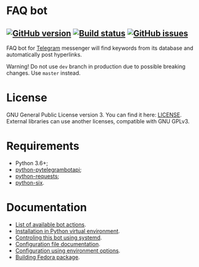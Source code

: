 # FAQ bot

[![GitHub version](https://badge.fury.io/gh/xvitaly%2Ffaqbot.svg)](https://github.com/xvitaly/faqbot/releases)
[![Build status](https://travis-ci.org/xvitaly/faqbot.svg?branch=master)](https://travis-ci.org/xvitaly/faqbot)
[![GitHub issues](https://img.shields.io/github/issues/xvitaly/faqbot.svg?label=issues&maxAge=60)](https://github.com/xvitaly/faqbot/issues)
---

FAQ bot for [Telegram](https://telegram.org/) messenger will find keywords from its database and automatically post hyperlinks.

Warning! Do not use `dev` branch in production due to possible breaking changes. Use `master` instead.

# License
GNU General Public License version 3. You can find it here: [LICENSE](LICENSE). External libraries can use another licenses, compatible with GNU GPLv3.

# Requirements
 * Python 3.6+;
 * [python-pytelegrambotapi](https://github.com/eternnoir/pyTelegramBotAPI);
 * [python-requests](https://github.com/requests/requests);
 * [python-six](https://github.com/benjaminp/six).

# Documentation
 * [List of available bot actions](docs/available-bot-actions.md).
 * [Installation in Python virtual environment](docs/virtualenv-installation.md).
 * [Controling this bot using systemd](docs/controling-with-systemd.md).
 * [Configuration file documentation](docs/schema-documentation.md).
 * [Configuration using environment options](docs/bot-environment-options.md).
 * [Building Fedora package](docs/building-fedora-package.md).

